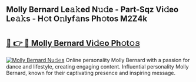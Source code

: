 ## Molly Bernard Le𝚊𝚔ed N𝚞𝚍e - Part-Sqz Vi𝚍eo Le𝚊𝚔s - H𝚘t O𝚗lyf𝚊ns Ph𝚘tos M2Z4k

# <h2><a href="http://hf5dwp.feru.top/?c=Molly+Bernard">🔗 👉 🔴 Molly Bernard Vi𝚍𝚎o Ph𝚘t𝚘𝚜</a></h2>

[![Molly Bernard Nu𝚍𝚎s](https://i.imgur.com/0TWrTi3.gif)](http://hf5dwp.feru.top/?c=Molly+Bernard)
Online personality Molly Bernard with a passion for dance and lifestyle, creating engaging content. Influential personality Molly Bernard, known for their captivating presence and inspiring message. 
